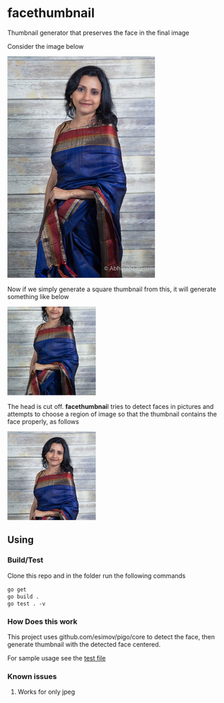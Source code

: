 # facethumbnail
Thumbnail generator that preserves the face in the final image

Consider the image below

![Sample Image](./samples/image.jpg "Sample Image")

Now if we simply generate a square thumbnail from this, it will generate something like below

![Sample Thumbnail](samples/thumbnail_bad.jpg "Sample Thumbnail")

The head is cut off. **facethumbnai**l tries to detect faces in pictures and attempts to choose a region of 
image so that the thumbnail contains the face properly, as follows

![Sample Thumbnail](samples/thumbnail_good.jpg "Sample Thumbnail")


## Using

### Build/Test
Clone this repo and in the folder run the following commands

```
go get
go build .
go test . -v
```

### How Does this work
This project uses github.com/esimov/pigo/core to detect the face, then generate thumbnail with the detected face centered.

For sample usage see the [test file](facethumbnail_test.go)

### Known issues
1. Works for only jpeg